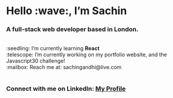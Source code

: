 <h1 align=“center”>
    Hello :wave:, I’m Sachin
</h1>
<h3 align=“center”>
    A full-stack web developer based in London.
</h3>

<br>
:seedling: I’m currently learning <strong>React</strong>
<br>
:telescope: I’m currently working on my portfolio website, and the Javascript30 challenge!
<br>
:mailbox: Reach me at: sachingandhi@live.com
<br>
<br>
<h3>Connect with me on LinkedIn: <span><a href="https://www.linkedin.com/in/sachin-gandhi9001/" target="_blank">My Profile</a></span></h3>
